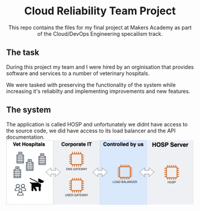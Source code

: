 <h1 align="center">
 Cloud Reliability Team Project
</h1>

<p align='center'>This repo contains the files for my final project at Makers Academy as part of the Cloud/DevOps Engineering specailism track.</p>

## The task
During this project my team and I were hired by an orginisation that provides software and services to a number of veterinary hospitals.

We were tasked with preserving the functionality of the system while increasing it's reliabilty and implementing improvements and new features.


## The system
The application is called HOSP and unfortunately we didnt have access to the source code, we did have access to its load balancer and the API documentation.</br>
![HOSP Diagram](/diagrams/HOSP-diagram.png)